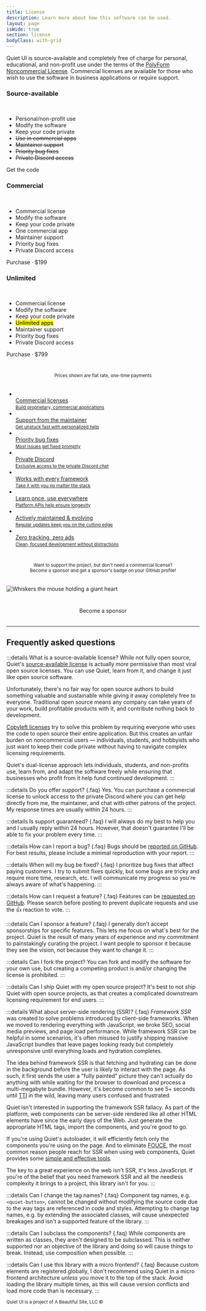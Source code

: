 ```yaml
---
title: License
description: Learn more about how this software can be used.
layout: page
isWide: true
section: license
bodyClass: with-grid
---
```


Quiet UI is source-available and completely free of charge for personal, educational, and non-profit use under the terms of the [PolyForm Noncommercial License](https://github.com/quietui/quiet/blob/main/LICENSE). Commercial licenses are available for those who wish to use the software in business applications or require support.

<div class="pricing-tiers">
  <div class="pricing-tier">
    <quiet-icon class="pricing-tier-icon" name="code" style="color: #7db664;"></quiet-icon>
    <h3 data-no-anchor>Source-available</h3><br>
    <ul>
      <li><quiet-icon name="check" style="color: #7db664;"></quiet-icon> Personal/non-profit use</li>
      <li><quiet-icon name="check" style="color: #7db664;"></quiet-icon> Modify the software</li>
      <li><quiet-icon name="check" style="color: #7db664;"></quiet-icon> Keep your code private</li>
      <li><quiet-icon name="x" style="color: #b91c1c;"></quiet-icon> <s>Use in commercial apps</s></li>
      <li><quiet-icon name="x" style="color: #b91c1c;"></quiet-icon> <s>Maintainer support</s></li>
      <li><quiet-icon name="x" style="color: #b91c1c;"></quiet-icon> <s>Priority bug fixes</s></li>
      <li><quiet-icon name="x" style="color: #b91c1c;"></quiet-icon> <s>Private Discord access</s></li>
    </ul>
    <quiet-button pill href="https://github.com/quietui/quiet" target="_blank">
      <quiet-icon slot="start" name="brand-github"></quiet-icon>
      Get the code
    </quiet-button>
  </div>

  <div class="pricing-tier">
    <quiet-icon class="pricing-tier-icon" name="license" style="color: #7577c5;"></quiet-icon>
    <h3 data-no-anchor>Commercial</h3><br>
    <ul>
      <li><quiet-icon name="check" style="color: #7db664;"></quiet-icon> Commercial license</li>
      <li><quiet-icon name="check" style="color: #7db664;"></quiet-icon> Modify the software</li>
      <li><quiet-icon name="check" style="color: #7db664;"></quiet-icon> Keep your code private</li>
      <li><quiet-icon name="check" style="color: #7db664;"></quiet-icon> One commercial app</li>
      <li><quiet-icon name="check" style="color: #7db664;"></quiet-icon> Maintainer support</li>
      <li><quiet-icon name="check" style="color: #7db664;"></quiet-icon> Priority bug fixes</li>
      <li><quiet-icon name="check" style="color: #7db664;"></quiet-icon> Private Discord access</li>
    </ul>
    <quiet-button variant="primary" pill href="/purchase">
      Purchase &middot; $199
    </quiet-button>
  </div>

  <div class="pricing-tier">
    <quiet-icon class="pricing-tier-icon" name="comet" style="color: #c5a231;"></quiet-icon>
    <h3 data-no-anchor>Unlimited</h3><br>
    <ul>
      <li><quiet-icon name="check" style="color: #7db664;"></quiet-icon> Commercial license</li>
      <li><quiet-icon name="check" style="color: #7db664;"></quiet-icon> Modify the software</li>
      <li><quiet-icon name="check" style="color: #7db664;"></quiet-icon> Keep your code private</li>
      <li><quiet-icon name="check" style="color: #7db664;"></quiet-icon> <mark>Unlimited apps</mark></li>
      <li><quiet-icon name="check" style="color: #7db664;"></quiet-icon> Maintainer support</li>
      <li><quiet-icon name="check" style="color: #7db664;"></quiet-icon> Priority bug fixes</li>
      <li><quiet-icon name="check" style="color: #7db664;"></quiet-icon> Private Discord access</li>
    </ul>
    <quiet-button pill href="/purchase">
      Purchase &middot; $799
    </quiet-button>
  </div>  
</div>

<p style="text-align: center; text-wrap: balance; margin-block: 2.5rem 2rem;">
  <small>
    Prices shown are flat rate, one-time payments
  </small>
</p>

<ul class="features-grid" aria-label="Features">
  <li>
    <a class="stretch" href="/purchase" data-no-external-icon>
      <quiet-icon name="contract" style="color: #c5a231;"></quiet-icon><br>
      Commercial licenses<br>
      <small>Build proprietary, commercial applications</small>
    </a>
  </li>
  <li>
    <a class="stretch" href="/purchase" data-no-external-icon>
      <quiet-icon name="send" style="color: #58acf2;"></quiet-icon><br>
      Support from the maintainer<br>
      <small>Get unstuck fast with personalized help</small>
    </a>
  </li>
  <li>
    <a class="stretch" href="/purchase" data-no-external-icon>
      <quiet-icon name="bug" style="color: #e98d61;"></quiet-icon><br>
      Priority bug fixes<br>
      <small>Most issues get fixed promptly</small>
    </a>
  </li>
  <li>
    <a class="stretch" href="/purchase" data-no-external-icon>
      <quiet-icon name="brand-discord" style="color: #b394f4;"></quiet-icon><br>
      Private Discord<br>
      <small>Exclusive access to the private Discord chat</small>
    </a>
  </li>
  <li>
    <a class="stretch" href="/purchase" data-no-external-icon>
      <quiet-icon name="plug" style="color: #848da0;"></quiet-icon><br>
      Works with every framework<br>
      <small>Take it with you no matter the stack</small>
    </a>
  </li>
  <li>
    <a class="stretch" href="/purchase" data-no-external-icon>
      <quiet-icon name="school" style="color: #7db664;"></quiet-icon><br>
      Learn once, use everywhere<br>
      <small>Platform APIs help ensure longevity</small>
    </a>
  </li>
  <li>
    <a class="stretch" href="/purchase" data-no-external-icon>
      <quiet-icon name="tools" style="color: #2ab6d1;"></quiet-icon><br>
      Actively maintained &amp; evolving<br>
      <small>Regular updates keep you on the cutting edge</small>
    </a>
  </li>
  <li>
    <a class="stretch" href="/purchase" data-no-external-icon>
      <quiet-icon name="lock-heart" style="color: #e886a7;"></quiet-icon><br>
      Zero tracking, zero ads<br>
      <small>Clean, focused development without distractions</small>
    </a>
  </li>
</ul>

<p style="text-align: center; text-wrap: balance; margin-block: 2.5rem 2rem;">
  <small>
    Want to support the project, but don't need a commercial license? Become a sponsor and get a sponsor's badge on your GitHub profile!
  </small>
</p>

<img class="whiskers-center" src="/assets/images/whiskers/with-heart.svg" alt="Whiskers the mouse holding a giant heart">

<div 
  style="
    display: flex; 
    gap: 1rem; 
    justify-content: center; 
    margin-block: 2.5rem 2rem;
  "
>
  <quiet-button variant="primary" size="lg" appearance="outline" pill href="https://github.com/sponsors/quietui" target="_blank">
    <quiet-icon slot="start" family="filled" name="heart" style="color: deeppink;"></quiet-icon>
    Become a sponsor
  </quiet-button>
</div>

---

## Frequently asked questions

:::details What is a source-available license?
While not fully open source, Quiet's [source-available license](https://github.com/quietui/quiet/blob/main/LICENSE) is actually _more_ permissive than most viral open source licenses. You can use Quiet, learn from it, and change it just like open source software.

Unfortunately, there's no fair way for open source authors to build something valuable and sustainable while giving it away completely free to everyone. Traditional open source means any company can take years of your work, build profitable products with it, and contribute nothing back to development.

[Copyleft licenses](https://www.gnu.org/licenses/copyleft.en.html) try to solve this problem by requiring everyone who uses the code to open source their entire application. But this creates an unfair burden on noncommercial users — individuals, students, and hobbyists who just want to keep their code private without having to navigate complex licensing requirements.

Quiet's dual-license approach lets individuals, students, and non-profits use, learn from, and adapt the software freely while ensuring that businesses who profit from it help fund continued development.
:::

:::details Do you offer support? {.faq}
Yes. You can purchase a commercial license to unlock access to the private Discord where you can get help directly from me, the maintainer, and chat with other patrons of the project. My response times are usually within 24 hours.
:::

:::details Is support guaranteed? {.faq}
I will always do my best to help you and I usually reply within 24 hours. However, that doesn't guarantee I'll be able to fix your problem every time.
:::

:::details How can I report a bug? {.faq}
Bugs should be [reported on GitHub](https://github.com/quietui/quiet/issues). For best results, please include a minimal reproduction with your report.
:::

:::details When will my bug be fixed? {.faq}
I prioritize bug fixes that affect paying customers. I try to submit fixes quickly, but some bugs are tricky and require more time, research, etc. I will communicate my progress so you're always aware of what's happening.
:::

:::details How can I request a feature? {.faq}
Features can be [requested on GitHub](https://github.com/quietui/quiet/discussions/categories/feature-requests). Please search before posting to prevent duplicate requests and use the 👍 reaction to vote.
:::

:::details Can I sponsor a feature? {.faq}
I generally don't accept sponsorships for specific features. This lets me focus on what's best for the project. Quiet is the result of many years of experience and my commitment to painstakingly curating the project. I want people to sponsor it because they see the vision, not because they want to change it.
:::

:::details Can I fork the project?
You can fork and modify the software for your own use, but creating a competing product is and/or changing the license is prohibited.
:::

:::details Can I ship Quiet with my open source project?
It's best to not ship Quiet with open source projects, as that creates a complicated downstream licensing requirement for end users.
:::

:::details What about server-side rendering (SSR)? {.faq}
_Framework SSR_ was created to solve problems introduced by client-side frameworks. When we moved to rendering everything with JavaScript, we broke SEO, social media previews, and page load performance. While framework SSR can be helpful in some scenarios, it's often misused to justify shipping massive JavaScript bundles that leave pages looking ready but completely unresponsive until everything loads and hydration completes.

The idea behind framework SSR is that fetching and hydrating can be done in the background before the user is likely to interact with the page. As such, it first sends the user a "fully painted" picture they can't actually do anything with while waiting for the browser to download and process a multi-megabyte bundle. However, it's become common to see 5+ seconds until [TTI](https://developer.chrome.com/docs/lighthouse/performance/interactive) in the wild, leaving many users confused and frustrated.

Quiet isn't interested in supporting the framework SSR fallacy. As part of the platform, web components can be server-side rendered like all other HTML elements have since the early days of the Web. Just generate the appropriate HTML tags, import the components, and you're good to go.

If you're using Quiet's autoloader, it will efficiently fetch only the components you're using on the page. And to eliminate [FOUCE](https://www.abeautifulsite.net/posts/flash-of-undefined-custom-elements), the most common reason people reach for SSR when using web components, Quiet provides some [simple and effective tools](/docs/#reducing-fouce).

The key to a great experience on the web isn't SSR, it's less JavaScript. If you're of the belief that you need framework SSR and all the needless complexity it brings to a project, this library isn't for you.
:::

:::details Can I change the tag names? {.faq}
Component tag names, e.g. `<quiet-button>`, cannot be changed without modifying the source code due to the way tags are referenced in code and styles. Attempting to change tag names, e.g. by extending the associated classes, will cause unexpected breakages and isn't a supported feature of the library.
:::

:::details Can I subclass the components? {.faq}
While components are written as classes, they aren't designed to be subclassed. This is neither supported nor an objective of the library and doing so will cause things to break. Instead, use composition when possible.
:::

:::details Can I use this library with a micro frontend? {.faq}
Because custom elements are registered globally, I don't recommend using Quiet in a micro frontend architecture _unless_ you move it to the top of the stack. Avoid loading the library multiple times, as this will cause version conflicts and load more code than is necessary.
:::

<small class="copyright">
  Quiet UI is a project of A&nbsp;Beautiful&nbsp;Site,&nbsp;LLC
  &copy;<quiet-date year="numeric"></quiet-date>
</small>
